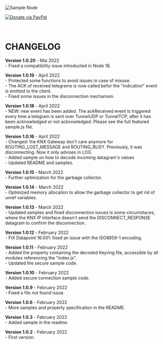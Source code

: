 ![Sample Node](img/logo.png)

[![Donate via PayPal](https://img.shields.io/badge/Donate-PayPal-blue.svg?style=flat-square)](https://www.paypal.me/techtoday) 

<br/>

# CHANGELOG

<p>
<b>Version 1.0.20</b> - Mai 2022<br/>
- Fixed a compatibility issue introducted in Node 18.<br/>
</p>
<p>
<b>Version 1.0.19</b> - April 2022<br/>
- Protected some functions to avoid issues in case of misuse.<br/>
- The ACK of received telegrams is now called befor the "indication" event is emitted to the client.<br/>
- Fixed some issues in the disconnection mechanism.<br/>
</p>
<p>
<b>Version 1.0.18</b> - April 2022<br/>
- NEW: new event has been added. The ackReceived event is triggered every time a telegram is sent over TunnelUDP or TunnelTCP, after it has been acknowledged or not acknowledged. Please see the full featured sample.js file.<br/>
</p>
<p>
<b>Version 1.0.16</b> - April 2022<br/>
- Changed: the KNX Gateway don't care anymore for ROUTING_LOST_MESSAGE and ROUTING_BUSY. Previously, it was disconnecting. Now it only advises in LOG.<br/>
- Added sample on how to decode incoming datagram's values<br/>
- Updated README and samples.<br/>
</p>
<p>
<b>Version 1.0.15</b> - March 2022<br/>
- Further optimization for the garbage collector.<br/>
</p>
<p>
<b>Version 1.0.14</b> - March 2022<br/>
- Optimized memory allocation to allow the garbage collector to get rid of unref variables.<br/>
</p>
<p>
<b>Version 1.0.13</b> - March 2022<br/>
- Updated samples and fixed disconnection issues is some circumstaces, where the KNX IP Interface doesn't send the DISCONNECT_RESPONSE datagram to confirm the disconnection.<br/>
</p>
<p>
<b>Version 1.0.12</b> - February 2022<br/>
- FIX Datapoint 16.001: fixed an issue with the ISO8859-1 encoding.<br/>
</p>
<p>
<b>Version 1.0.11</b> - February 2022<br/>
- Added the property containing the decoded Keyring file, accessible by all modules referencing the "index.js".<br/>
- Updated the secure sample code.<br/>
</p>
<p>
<b>Version 1.0.10</b> - February 2022<br/>
- Added secure connection sample code.<br/>
</p>
<p>
<b>Version 1.0.9</b> - February 2022<br/>
- Fixed a file not found issue.<br/>
</p>
<p>
<b>Version 1.0.6</b> - February 2022<br/>
- More samples and property specification in the README.<br/>
</p>
<p>
<b>Version 1.0.3</b> - February 2022<br/>
- Added sample in the readme.<br/>
</p>
<p>
<b>Version 1.0.2</b> - February 2022<br/>
- First version.<br/>
</p>

